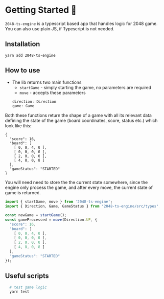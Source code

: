 # Getting Started 🚀
`2048-ts-engine` is a typescript based app that handles logic for 2048 game. You can also use plain JS, if Typescript is not needed.

## Installation
```
yarn add 2048-ts-engine
```

## How to use 
- The lib returns two main functions
  - `startGame` - simply starting the game, no parameters are required
  - `move` - accepts these parameters 
  ```ts
  direction: Direction
  game: Game
  ```

Both these functions return the shape of a game with all its relevant data defining the state of the game (board coordinates, score, status etc.) which look like this:
```
{
  "score": 16,
  "board": [
    [ 0, 0, 4, 0 ],
    [ 0, 0, 0, 0 ],
    [ 2, 0, 0, 0 ],
    [ 4, 8, 0, 8 ]
  ],
  "gameStatus": "STARTED"
}
```

You will need need to store the the current state somewhere, since the engine only process the game, and after every move, the current state of game is returned.


```js
import { startGame, move } from '2048-ts-engine';
import { Direction, Game, GameStatus } from '2048-ts-engine/src/types';

const newGame = startGame();
const gameProcessed = move(Direction.UP, {
  "score": 16,
  "board": [
    [ 0, 0, 4, 0 ],
    [ 0, 0, 0, 0 ],
    [ 2, 0, 0, 0 ],
    [ 4, 8, 0, 8 ]
  ],
  "gameStatus": "STARTED"
});
```

## Useful scripts

```bash
  # test game logic
  yarn test
```

